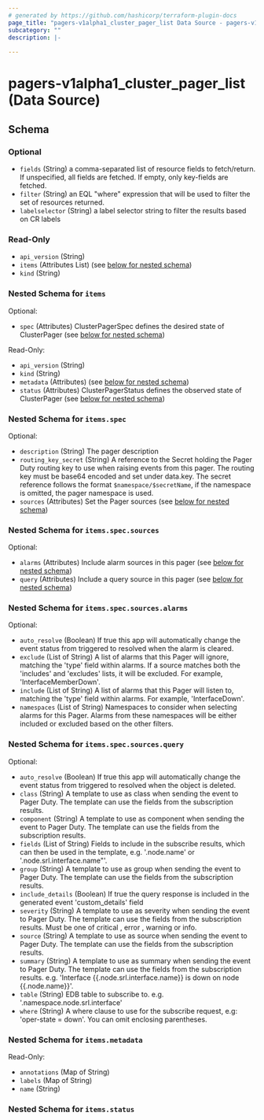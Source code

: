 ```yaml
---
# generated by https://github.com/hashicorp/terraform-plugin-docs
page_title: "pagers-v1alpha1_cluster_pager_list Data Source - pagers-v1alpha1"
subcategory: ""
description: |-
  
---
```


# pagers-v1alpha1_cluster_pager_list (Data Source)





<!-- schema generated by tfplugindocs -->
## Schema

### Optional

- `fields` (String) a comma-separated list of resource fields to fetch/return.  If unspecified, all fields are fetched.  If empty, only key-fields are fetched.
- `filter` (String) an EQL "where" expression that will be used to filter the set of resources returned.
- `labelselector` (String) a label selector string to filter the results based on CR labels

### Read-Only

- `api_version` (String)
- `items` (Attributes List) (see [below for nested schema](#nestedatt--items))
- `kind` (String)

<a id="nestedatt--items"></a>
### Nested Schema for `items`

Optional:

- `spec` (Attributes) ClusterPagerSpec defines the desired state of ClusterPager (see [below for nested schema](#nestedatt--items--spec))

Read-Only:

- `api_version` (String)
- `kind` (String)
- `metadata` (Attributes) (see [below for nested schema](#nestedatt--items--metadata))
- `status` (Attributes) ClusterPagerStatus defines the observed state of ClusterPager (see [below for nested schema](#nestedatt--items--status))

<a id="nestedatt--items--spec"></a>
### Nested Schema for `items.spec`

Optional:

- `description` (String) The pager description
- `routing_key_secret` (String) A reference to the Secret holding the Pager Duty routing key to use when raising events from this pager.
The routing key must be base64 encoded and set under data.key.
The secret reference follows the format `$namespace/$secretName`, if the namespace is omitted, the pager namespace is used.
- `sources` (Attributes) Set the Pager sources (see [below for nested schema](#nestedatt--items--spec--sources))

<a id="nestedatt--items--spec--sources"></a>
### Nested Schema for `items.spec.sources`

Optional:

- `alarms` (Attributes) Include alarm sources in this pager (see [below for nested schema](#nestedatt--items--spec--sources--alarms))
- `query` (Attributes) Include a query source in this pager (see [below for nested schema](#nestedatt--items--spec--sources--query))

<a id="nestedatt--items--spec--sources--alarms"></a>
### Nested Schema for `items.spec.sources.alarms`

Optional:

- `auto_resolve` (Boolean) If true this app will automatically change the event status from triggered to resolved when the alarm is cleared.
- `exclude` (List of String) A list of alarms that this Pager will ignore, matching the 'type' field within alarms.
If a source matches both the 'includes' and 'excludes' lists, it will be excluded.
For example, 'InterfaceMemberDown'.
- `include` (List of String) A list of alarms that this Pager will listen to, matching the 'type' field within alarms.
For example, 'InterfaceDown'.
- `namespaces` (List of String) Namespaces to consider when selecting alarms for this Pager.
Alarms from these namespaces will be either included or excluded based on the other filters.


<a id="nestedatt--items--spec--sources--query"></a>
### Nested Schema for `items.spec.sources.query`

Optional:

- `auto_resolve` (Boolean) If true this app will automatically change the event status from triggered to resolved when the object is deleted.
- `class` (String) A template to use as class when sending the event to Pager Duty.
The template can use the fields from the subscription results.
- `component` (String) A template to use as component when sending the event to Pager Duty.
The template can use the fields from the subscription results.
- `fields` (List of String) Fields to include in the subscribe results, which can then be used in the template,
e.g. '.node.name' or '.node.srl.interface.name"'.
- `group` (String) A template to use as group when sending the event to Pager Duty.
The template can use the fields from the subscription results.
- `include_details` (Boolean) If true the query response is included in the generated event 'custom_details' field
- `severity` (String) A template to use as severity when sending the event to Pager Duty.
The template can use the fields from the subscription results.
Must be one of critical , error , warning  or info.
- `source` (String) A template to use as source when sending the event to Pager Duty.
The template can use the fields from the subscription results.
- `summary` (String) A template to use as summary when sending the event to Pager Duty.
The template can use the fields from the subscription results.
e.g. 'Interface {{.node.srl.interface.name}} is down on node {{.node.name}}'.
- `table` (String) EDB table to subscribe to. e.g. '.namespace.node.srl.interface'
- `where` (String) A where clause to use for the subscribe request, e.g: 'oper-state = down'. You can omit enclosing parentheses.




<a id="nestedatt--items--metadata"></a>
### Nested Schema for `items.metadata`

Read-Only:

- `annotations` (Map of String)
- `labels` (Map of String)
- `name` (String)


<a id="nestedatt--items--status"></a>
### Nested Schema for `items.status`
